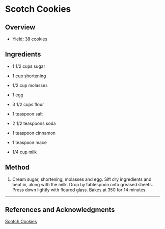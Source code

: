 # Scotch Cookies

## Overview

- Yield: 38 cookies

## Ingredients

- 1 1/2 cups sugar

- 1 cup shortening

- 1/2 cup molasses

- 1 egg

- 3 1/2 cups flour

- 1 teaspoon salt

- 2 1/2 teaspoons soda

- 1 teaspoon cinnamon

- 1 teaspoon mace

- 1/4 cup milk

## Method

1. Cream sugar, shortening, molasses and egg. Sift dry ingredients and beat in, along with the milk. Drop by tablespoon onto greased sheets. Press down lightly with floured glass. Bakes at 350 for 14 minutes
---

## References and Acknowledgments

[Scotch Cookies](https://www.reddit.com/r/Old_Recipes/comments/cj44x1/was_looking_into_a_murder_that_took_place_in_my/evcz76f/)
